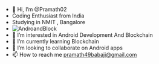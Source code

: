 - 👋 Hi, I’m @Pramath02
- Coding Enthusiast from India
- Studying in NMIT , Bangalore
- ![AndroandBlock](https://user-images.githubusercontent.com/106475594/178996932-ece89711-25fe-4c30-a2d2-5715981983fd.png)
- 👀 I’m interested in Android Development And Blockchain
- 🌱 I’m currently learning Blockchain
- 💞️ I’m looking to collaborate on Android apps
- 📫 How to reach me pramath49babaji@gmail.com

<!---
Pramath02/Pramath02 is a ✨ special ✨ repository because its `README.md` (this file) appears on your GitHub profile.
You can click the Preview link to take a look at your changes.
--->

